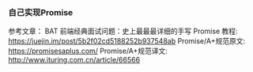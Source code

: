 ### 自己实现Promise

参考文章： BAT 前端经典面试问题：史上最最最详细的手写 Promise 教程: https://juejin.im/post/5b2f02cd5188252b937548ab
Promise/A+规范原文: https://promisesaplus.com/
Promise/A+规范译文: http://www.ituring.com.cn/article/66566
